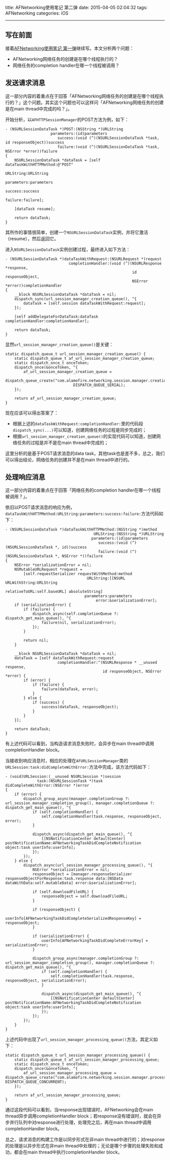 title: AFNetworking使用笔记 第二弹
date: 2015-04-05 02:04:32
tags: AFNetworking
categories: iOS

---

## 写在前面

接着[AFNetworking使用笔记 第一弹](/using-afnetworking-part-1/)继续写。本文分析两个问题：

* AFNetworking网络任务的创建是在哪个线程执行的？
* 网络任务的completion handler在哪一个线程被调用？

## 发送请求消息

这一部分内容的着重点在于回答「AFNetworking网络任务的创建是在哪个线程执行的？」这个问题。其实这个问题也可以这样问「AFNetworking网络任务的创建是在main thread中完成的吗？」。

开始分析，以`AFHTTPSessionManager`的POST方法为例，如下：

```objc
- (NSURLSessionDataTask *)POST:(NSString *)URLString
                    parameters:(id)parameters
                       success:(void (^)(NSURLSessionDataTask *task, id responseObject))success
                       failure:(void (^)(NSURLSessionDataTask *task, NSError *error))failure
{
    NSURLSessionDataTask *dataTask = [self dataTaskWithHTTPMethod:@"POST"
                                                        URLString:URLString
                                                       parameters:parameters
                                                          success:success
                                                          failure:failure];
    
    [dataTask resume];
    
    return dataTask;
}
```

其所作的事情很简单，创建一个`NSURLSessionDataTask`实例，并将它激活（resume），然后返回它。

进入`NSURLSessionDataTask`实例创建过程，最终进入如下方法：

```objc
- (NSURLSessionDataTask *)dataTaskWithRequest:(NSURLRequest *)request
                            completionHandler:(void (^)(NSURLResponse *response,
                                                        id responseObject,
                                                        NSError *error))completionHandler
{
    __block NSURLSessionDataTask *dataTask = nil;
    dispatch_sync(url_session_manager_creation_queue(), ^{
        dataTask = [self.session dataTaskWithRequest:request];
    });
    
    [self addDelegateForDataTask:dataTask completionHandler:completionHandler];
    
    return dataTask;
}
```

显然`url_session_manager_creation_queue()`是关键：

```objc
static dispatch_queue_t url_session_manager_creation_queue() {
    static dispatch_queue_t af_url_session_manager_creation_queue;
    static dispatch_once_t onceToken;
    dispatch_once(&onceToken, ^{
        af_url_session_manager_creation_queue =
        dispatch_queue_create("com.alamofire.networking.session.manager.creation",
                              DISPATCH_QUEUE_SERIAL);
    });
    
    return af_url_session_manager_creation_queue;
}
```

现在应该可以得出答案了：

* 根据上述的`dataTaskWithRequest:completionHandler:`里的代码段`dispatch_sync(...)`可以知道，创建网络任务的过程是同步完成的；
* 根据`url_session_manager_creation_queue()`的实现代码可以知道，创建网络任务的过程是并不是在main thread中完成的；

这里分析的是基于POST请求消息的data task，其他task也是差不多，总之，我们可以得出结论，网络任务的创建并不是在main thread中进行的。

## 处理响应消息

这一部分内容的着重点在于回答「网络任务的completion handler在哪一个线程被调用？」。

依旧以POST请求消息的响应为例，`dataTaskWithHTTPMethod:URLString:parameters:success:failure:`方法代码如下：

```objc
- (NSURLSessionDataTask *)dataTaskWithHTTPMethod:(NSString *)method
                                       URLString:(NSString *)URLString
                                      parameters:(id)parameters
                                         success:(void (^)(NSURLSessionDataTask *, id))success
                                         failure:(void (^)(NSURLSessionDataTask *, NSError *))failure
{
    NSError *serializationError = nil;
    NSMutableURLRequest *request =
        [self.requestSerializer requestWithMethod:method
                                    URLString:[[NSURL URLWithString:URLString
                                                      relativeToURL:self.baseURL] absoluteString]
                                   parameters:parameters
                                        error:&serializationError];
    if (serializationError) {
        if (failure) {
            dispatch_async(self.completionQueue ?: dispatch_get_main_queue(), ^{
                failure(nil, serializationError);
            });
        }
    
        return nil;
    }
    
    __block NSURLSessionDataTask *dataTask = nil;
    dataTask = [self dataTaskWithRequest:request
                       completionHandler:^(NSURLResponse * __unused response,
                                           id responseObject, NSError *error) {
        if (error) {
            if (failure) {
                failure(dataTask, error);
            }
        } else {
            if (success) {
                success(dataTask, responseObject);
            }
        }
    }];
    
    return dataTask;
}
```

有上述代码可以看到，当构造请求消息失败时，会异步在main thread中调用completionHandler block。

当接收到响应消息时，相应的处理在`AFURLSessionManager`类的
`URLSession:task:didCompleteWithError:`方法中完成，该方法代码如下：

```objc
- (void)URLSession:(__unused NSURLSession *)session
              task:(NSURLSessionTask *)task
didCompleteWithError:(NSError *)error
{
    if (error) {
        dispatch_group_async(manager.completionGroup ?: url_session_manager_completion_group(), manager.completionQueue ?: dispatch_get_main_queue(), ^{
            if (self.completionHandler) {
                self.completionHandler(task.response, responseObject, error);
            }
    
            dispatch_async(dispatch_get_main_queue(), ^{
                [[NSNotificationCenter defaultCenter] postNotificationName:AFNetworkingTaskDidCompleteNotification object:task userInfo:userInfo];
            });
        });
    } else {
        dispatch_async(url_session_manager_processing_queue(), ^{
            NSError *serializationError = nil;
            responseObject = [manager.responseSerializer responseObjectForResponse:task.response data:[NSData dataWithData:self.mutableData] error:&serializationError];
    
            if (self.downloadFileURL) {
                responseObject = self.downloadFileURL;
            }
    
            if (responseObject) {
                userInfo[AFNetworkingTaskDidCompleteSerializedResponseKey] = responseObject;
            }
    
            if (serializationError) {
                userInfo[AFNetworkingTaskDidCompleteErrorKey] = serializationError;
            }
    
            dispatch_group_async(manager.completionGroup ?: url_session_manager_completion_group(), manager.completionQueue ?: dispatch_get_main_queue(), ^{
                if (self.completionHandler) {
                    self.completionHandler(task.response, responseObject, serializationError);
                }
    
                dispatch_async(dispatch_get_main_queue(), ^{
                    [[NSNotificationCenter defaultCenter] postNotificationName:AFNetworkingTaskDidCompleteNotification object:task userInfo:userInfo];
                });
            });
        });
    }
}
```

上述代码中出现了`url_session_manager_processing_queue()`方法，其定义如下：

```objc
static dispatch_queue_t url_session_manager_processing_queue() {
    static dispatch_queue_t af_url_session_manager_processing_queue;
    static dispatch_once_t onceToken;
    dispatch_once(&onceToken, ^{
        af_url_session_manager_processing_queue = dispatch_queue_create("com.alamofire.networking.session.manager.processing", DISPATCH_QUEUE_CONCURRENT);
    });

    return af_url_session_manager_processing_queue;
}
```

通过这段代码可以看到，当response出现错误时，AFNetworking会在main thread异步调用completionHandler block；若response没有错误时，就会在异步并行队列中对response进行处理，处理完之后，再在main thread中调用completionHandler block。

总之，请求消息的构建工作是以同步形式在非main thread中进行的；对response的处理是以异步形式在非main thread中处理的；无论是哪个步骤的处理失败和成功，都会在main thread中执行completionHandler block。